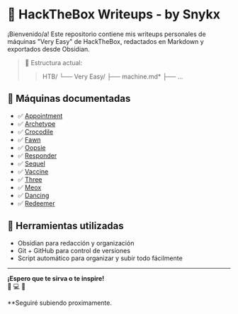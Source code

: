 # 🧠 HackTheBox Writeups - by Snykx

¡Bienvenido/a! Este repositorio contiene mis writeups personales de máquinas "Very Easy" de HackTheBox, redactados en Markdown y exportados desde Obsidian.

> 📁 Estructura actual:
>> HTB/
└── Very Easy/
├── machine.md*
├── ...



## 📌 Máquinas documentadas

- ✅ [Appointment](HTB/Very%20Easy/Appointment.md)
- ✅ [Archetype](HTB/Very%20Easy/Archetype.md)
- ✅ [Crocodile](HTB/Very%20Easy/Crocodile.md)
- ✅ [Fawn](HTB/Very%20Easy/Fawn.md)
- ✅ [Oopsie](HTB/Very%20Easy/Oopsie.md)
- ✅ [Responder](HTB/Very%20Easy/Responder.md)
- ✅ [Sequel](HTB/Very%20Easy/Sequel.md)
- ✅ [Vaccine](HTB/Very%20Easy/Vaccine.md)
- ✅ [Three](HTB/Very%20Easy/Three.md)
- ✅ [Meox](HTB/Very%20Easy/Meox.md)
- ✅ [Dancing](HTB/Very%20Easy/Dancing.md)
- ✅ [Redeemer](HTB/Very%20Easy/Redeemer.md)

## 📂 Herramientas utilizadas

- Obsidian para redacción y organización
- Git + GitHub para control de versiones
- Script automático para organizar y subir todo fácilmente

---

**¡Espero que te sirva o te inspire!**  
🧠 💻 🐚  

**Seguiré subiendo proximamente.
